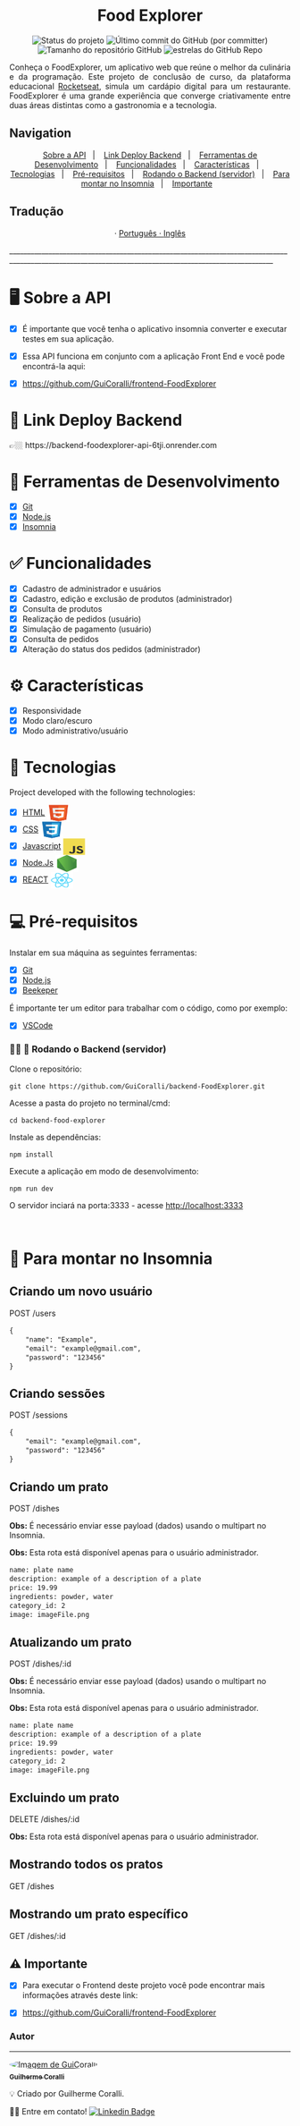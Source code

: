 <h1 align="center">Food Explorer</h1>



<p align="center">
<img alt="Status do projeto" src="https://img.shields.io/badge/Status-Under construction-orange">
<img alt="Último commit do GitHub (por committer)" src="https://img.shields.io/github/last-commit/GuiCoralli/backend-FoodExplorer">
<img alt="Tamanho do repositório GitHub" src="https://img.shields.io/github/repo-size/GuiCoralli/backend-FoodExplorer">
<img alt="estrelas do GitHub Repo" src="https://img.shields.io/github/stars/GuiCoralli/backend-FoodExplorer?style=social">
</p>


<p align="justify">
Conheça o FoodExplorer, um aplicativo web que reúne o melhor da culinária e da programação.
Este projeto de conclusão de curso, da plataforma educacional <a href="https://app.rocketseat.com.br">Rocketseat</a>, simula um cardápio digital para um restaurante.
FoodExplorer é uma grande experiência que converge criativamente entre duas áreas distintas como a gastronomia e a tecnologia.
</p>

## Navigation
<p align="center">
	<a href="#-Sobre-a-API">Sobre a API</a>&nbsp;&nbsp;&nbsp;|&nbsp;&nbsp;&nbsp;
	<a href="#-Link-Deploy-Backend">Link Deploy Backend</a>&nbsp;&nbsp;&nbsp;|&nbsp;&nbsp;&nbsp;
	<a href="#-Ferramentas-de-Desenvolvimento">Ferramentas de Desenvolvimento</a>&nbsp;&nbsp;&nbsp;|&nbsp;&nbsp;&nbsp;
	<a href="#-Funcionalidades">Funcionalidades</a>&nbsp;&nbsp;&nbsp;|&nbsp;&nbsp;&nbsp;
	<a href="#-Características">Características</a>&nbsp;&nbsp;&nbsp;|&nbsp;&nbsp;&nbsp;<br>
	<a href="#-Tecnologias">Tecnologias</a>&nbsp;&nbsp;&nbsp;|&nbsp;&nbsp;&nbsp;
	<a href="#-Pré-requisitos">Pré-requisitos</a>&nbsp;&nbsp;&nbsp;|&nbsp;&nbsp;&nbsp; 
	<a href="#-Rodando-o-Backend-(servidor)">Rodando o Backend (servidor)</a>&nbsp;&nbsp;&nbsp;|&nbsp;&nbsp;&nbsp;
	<a href="#-Para-montar-no-Insomnia">Para montar no Insomnia</a>&nbsp;&nbsp;&nbsp;|&nbsp;&nbsp;&nbsp; 
	<a href="#-Importante">Importante</a>&nbsp;&nbsp;&nbsp; 
</p>



 ## Tradução
 
<p align="center">
   ·
  <a href="https://github.com/GuiCoralli/backend-FoodExplorer/blob/main/README-PT_BR.md"> Português
  ·
  <a href="https://github.com/GuiCoralli/backend-FoodExplorer/blob/main/README.md"> Inglês
  </a>
  </p>
________________________________________________________________________________________________________________________________________________________



# 🖥️ Sobre a API
<div>	
	
 - [x] É importante que você tenha o aplicativo insomnia converter e executar testes em sua aplicação.<br>
 - [x] Essa API funciona em conjunto com a aplicação Front End e você pode encontrá-la aqui:

 - [x]  https://github.com/GuiCoralli/frontend-FoodExplorer	

</div>

# 📌 Link Deploy Backend  
<div>
👉🏼 https://backend-foodexplorer-api-6tji.onrender.com
</div>

# 🔧 Ferramentas de Desenvolvimento
<div>
	
- [x] [Git](https://git-scm.com)
- [x] [Node.js](https://nodejs.org/en/)
- [x] [Insomnia](https://insomnia.rest/download)

</div>


# ✅ Funcionalidades
<div> 
	
- [x] Cadastro de administrador e usuários
- [x] Cadastro, edição e exclusão de produtos (administrador)
- [x] Consulta de produtos
- [x] Realização de pedidos (usuário)
- [x] Simulação de pagamento (usuário)
- [x] Consulta de pedidos
- [x] Alteração do status dos pedidos (administrador)

</div>


# ⚙️ Características
<div>
	
- [x] Responsividade
- [x] Modo claro/escuro
- [x] Modo administrativo/usuário

</div>


# 🚀 Tecnologias 
 Project developed with the following technologies:
<div>
	
- [x] [HTML](https://developer.mozilla.org/en-US/docs/Web/HTML) <img align="center" alt="Gui-HTML" height="30" width="40" src="https://raw.githubusercontent.com/devicons/devicon/master/icons/html5/html5-original.svg">
- [x] [CSS](https://developer.mozilla.org/en-US/docs/Web/CSS) <img align="center" alt="Gui-CSS" height="30" width="40" src="https://raw.githubusercontent.com/devicons/devicon/master/icons/css3/css3-original.svg">
- [x] [Javascript](https://developer.mozilla.org/en-US/docs/Web/Javascript) <img align="center" alt="Gui-JAVASCRIPT" height="30" width="40" src="https://raw.githubusercontent.com/devicons/devicon/master/icons/javascript/javascript-original.svg">
- [x] [Node.Js](https://nodejs.org/api/documentation.html) <img align="center" alt="Gui-NODEJS" height="30" width="40" src="https://raw.githubusercontent.com/devicons/devicon/master/icons/nodejs/nodejs-original.svg">
- [x] [REACT](https://developer.mozilla.org/pt-BR/docs/Learn/Tools_and_testing/Client-side_JavaScript_frameworks/React_getting_started) <img align="center" alt="Gui-REACT" height="30" width="40" src="https://raw.githubusercontent.com/devicons/devicon/master/icons/react/react-original.svg">
 
 </div>


# 💻  Pré-requisitos
Instalar em sua máquina as seguintes ferramentas:
</div>

- [x] [Git](https://git-scm.com)
- [x] [Node.js](https://nodejs.org/en/)
- [X] [Beekeper](https://www.beekeeperstudio.io/get)

É importante ter um editor para trabalhar com o código, como por exemplo:
- [x] [VSCode](https://code.visualstudio.com/)

</div>




### 🔄✅ 🎲 Rodando o Backend (servidor)

Clone o repositório:
```
git clone https://github.com/GuiCoralli/backend-FoodExplorer.git
```

Acesse a pasta do projeto no terminal/cmd:
```
cd backend-food-explorer
```

Instale as dependências:
```
npm install
```

Execute a aplicação em modo de desenvolvimento:
```
npm run dev
```

O servidor inciará na porta:3333 - acesse <http://localhost:3333>

<br />

# 🔨 Para montar no Insomnia

## Criando um novo usuário

POST /users

```
{
	"name": "Example",
	"email": "example@gmail.com",
	"password": "123456"
}
```

## Criando sessões 

POST /sessions

```
{
	"email": "example@gmail.com",
	"password": "123456"
}
```

## Criando um prato

POST /dishes

**Obs:** É necessário enviar esse payload (dados) usando o multipart no Insomnia.

**Obs:** Esta rota está disponível apenas para o usuário administrador.

```
name: plate name
description: example of a description of a plate
price: 19.99
ingredients: powder, water
category_id: 2
image: imageFile.png
```

## Atualizando um prato

POST /dishes/:id

**Obs:** É necessário enviar esse payload (dados) usando o multipart no Insomnia.

**Obs:** Esta rota está disponível apenas para o usuário administrador.

```
name: plate name
description: example of a description of a plate
price: 19.99
ingredients: powder, water
category_id: 2
image: imageFile.png
```

## Excluindo um prato

DELETE /dishes/:id

**Obs:** Esta rota está disponível apenas para o usuário administrador.

## Mostrando todos os pratos

GET /dishes

## Mostrando um prato específico

GET /dishes/:id



## ⚠️ Importante
<div>
	
- [x] Para executar o Frontend deste projeto você pode encontrar mais informações através deste link:

- [x]  https://github.com/GuiCoralli/frontend-FoodExplorer

</div>




### Autor
---

<a href="https://github.com/GuiCoralli?tab=repositories">
 <img style="border-radius: 50%;" src="https://github.com/GuiCoralli.png" width="100px;" alt="Imagem de GuiCoralli"/>
 <br /> <sub><b>Guilherme Coralli</b></sub></a>


💡 Criado por Guilherme Coralli. 

👋🏽 Entre em contato!
[![Linkedin Badge](https://img.shields.io/badge/LinkedIn-0077B5?logo=Linkedin&logoColor=white&link=https://www.linkedin.com/in/guicoralli/)](https://www.linkedin.com/in/guicoralli/) 

